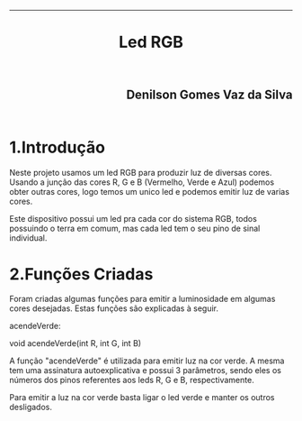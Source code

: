 ﻿***
<h1 align="center" > Led RGB

<br>
<br>

<h2 align="right" >Denilson Gomes Vaz da Silva<br>
<br>

1.Introdução
==========

<p>Neste projeto usamos um led RGB para produzir luz de diversas cores. Usando a junção das cores R, G e B (Vermelho, Verde e Azul) podemos obter outras cores, logo temos um unico led e podemos emitir luz de varias cores.<p/>
<p>Este dispositivo possui um led pra cada cor do sistema RGB, todos possuindo o terra em comum, mas cada led tem o seu pino de sinal individual.<p/>

2.Funções Criadas
==========

<p>Foram criadas algumas funções para emitir a luminosidade em algumas cores desejadas. Estas funções são explicadas à seguir.<p/>
<p> acendeVerde: <br>
<p> void acendeVerde(int R, int G, int B) <br>
<p> A função "acendeVerde" é utilizada para emitir luz na cor verde. A mesma tem uma assinatura autoexplicativa e possui 3 parâmetros, sendo eles os números dos pinos referentes aos leds R, G e B, respectivamente. <p/>
<p> Para emitir a luz na cor verde basta ligar o led verde e manter os outros desligados. <p/>
